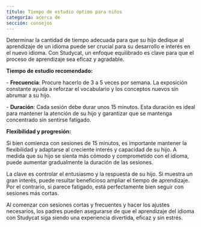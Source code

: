 ```yaml
---
título: Tiempo de estudio óptimo para niños
categoría: acerca de
sección: consejos
---
```

Determinar la cantidad de tiempo adecuada para que su hijo dedique al aprendizaje de un idioma puede ser crucial para su desarrollo e interés en el nuevo idioma. Con Studycat, un enfoque equilibrado es clave para que el proceso de aprendizaje sea eficaz y agradable.

**Tiempo de estudio recomendado:**

\- **Frecuencia**: Procure hacerlo de 3 a 5 veces por semana. La exposición constante ayuda a reforzar el vocabulario y los conceptos nuevos sin abrumar a su hijo.

\- **Duración**: Cada sesión debe durar unos 15 minutos. Esta duración es ideal para mantener la atención de su hijo y garantizar que se mantenga concentrado sin sentirse fatigado.

**Flexibilidad y progresión:**

Si bien comienza con sesiones de 15 minutos, es importante mantener la flexibilidad y adaptarse al creciente interés y capacidad de su hijo. A medida que su hijo se sienta más cómodo y comprometido con el idioma, puede aumentar gradualmente la duración de las sesiones.

La clave es controlar el entusiasmo y la respuesta de su hijo. Si muestra un gran interés, puede resultar beneficioso ampliar el tiempo de aprendizaje. Por el contrario, si parece fatigado, está perfectamente bien seguir con sesiones más cortas.

Al comenzar con sesiones cortas y frecuentes y hacer los ajustes necesarios, los padres pueden asegurarse de que el aprendizaje del idioma con Studycat siga siendo una experiencia divertida, eficaz y sin estrés.
